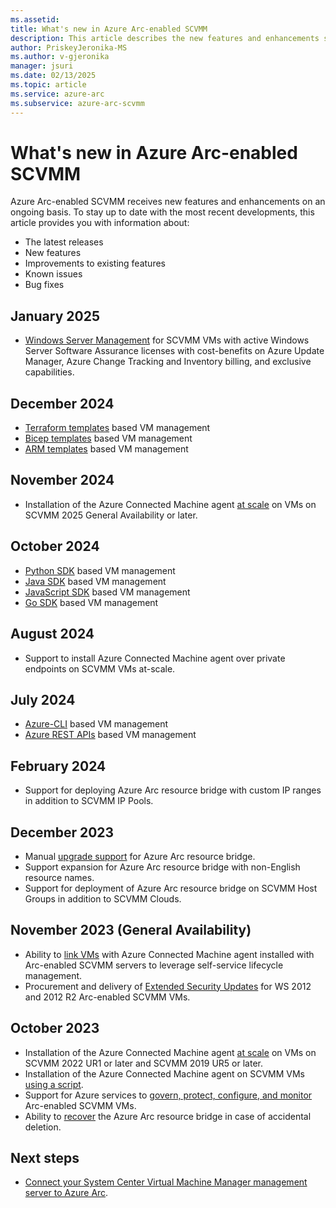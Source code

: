 ```yaml
---
ms.assetid:
title: What's new in Azure Arc-enabled SCVMM
description: This article describes the new features and enhancements supported in Azure Arc-enabled System Center Virtual Machine Manager.
author: PriskeyJeronika-MS
ms.author: v-gjeronika
manager: jsuri
ms.date: 02/13/2025
ms.topic: article
ms.service: azure-arc
ms.subservice: azure-arc-scvmm
---
```


# What's new in Azure Arc-enabled SCVMM

Azure Arc-enabled SCVMM receives new features and enhancements on an ongoing basis. To stay up to date with the most recent developments, this article provides you with information about:

- The latest releases
- New features
- Improvements to existing features
- Known issues
- Bug fixes

## January 2025

- [Windows Server Management](/azure/azure-arc/servers/windows-server-management-overview) for SCVMM VMs with active Windows Server Software Assurance licenses with cost-benefits on Azure Update Manager, Azure Change Tracking and Inventory billing, and exclusive capabilities.  

## December 2024

- [Terraform templates](/azure/templates/microsoft.scvmm/virtualmachineinstances?pivots=deployment-language-terraform) based VM management 
- [Bicep templates](/azure/templates/microsoft.scvmm/virtualmachineinstances?pivots=deployment-language-bicep) based VM management 
- [ARM templates](/azure/templates/microsoft.scvmm/virtualmachineinstances?pivots=deployment-language-arm-template) based VM management 

## November 2024 

- Installation of the Azure Connected Machine agent [at scale](/azure/azure-arc/system-center-virtual-machine-manager/enable-guest-management-at-scale) on VMs on SCVMM 2025 General Availability or later.

## October 2024

- [Python SDK](/python/api/overview/azure/mgmt-scvmm-readme) based VM management 
- [Java SDK](/java/api/overview/azure/resourcemanager-scvmm-readme) based VM management 
- [JavaScript SDK](/javascript/api/overview/azure/arm-scvmm-readme) based VM management 
- [Go SDK](https://pkg.go.dev/github.com/Azure/azure-sdk-for-go/sdk/resourcemanager/scvmm/armscvmm#section-documentation) based VM management 

## August 2024

- Support to install Azure Connected Machine agent over private endpoints on SCVMM VMs at-scale.

## July 2024

- [Azure-CLI](/cli/azure/scvmm) based VM management 
- [Azure REST APIs](/rest/api/azure-arc-scvmm/operation-groups) based VM management 

## February 2024

- Support for deploying Azure Arc resource bridge with custom IP ranges in addition to SCVMM IP Pools. 

## December 2023

- Manual [upgrade support](/azure/azure-arc/system-center-virtual-machine-manager/upgrade-azure-arc-resource-bridge) for Azure Arc resource bridge.
- Support expansion for Azure Arc resource bridge with non-English resource names.
- Support for deployment of Azure Arc resource bridge on SCVMM Host Groups in addition to SCVMM Clouds.

## November 2023 (General Availability)

- Ability to [link VMs](/azure/azure-arc/system-center-virtual-machine-manager/enable-virtual-hardware-scvmm) with Azure Connected Machine agent installed with Arc-enabled SCVMM servers to leverage self-service lifecycle management.
- Procurement and delivery of [Extended Security Updates](/azure/azure-arc/system-center-virtual-machine-manager/deliver-esus-for-system-center-virtual-machine-manager-vms) for WS 2012 and 2012 R2 Arc-enabled SCVMM VMs.

## October 2023

- Installation of the Azure Connected Machine agent [at scale](/azure/azure-arc/system-center-virtual-machine-manager/enable-guest-management-at-scale) on VMs on SCVMM 2022 UR1 or later and SCVMM 2019 UR5 or later.
- Installation of the Azure Connected Machine agent on SCVMM VMs [using a script](/azure/azure-arc/system-center-virtual-machine-manager/install-arc-agents-using-script).
- Support for Azure services to [govern, protect, configure, and monitor](/azure/azure-arc/servers/overview#supported-cloud-operations) Arc-enabled SCVMM VMs.
- Ability to [recover](/azure/azure-arc/system-center-virtual-machine-manager/disaster-recovery) the Azure Arc resource bridge in case of accidental deletion.  


## Next steps

- [Connect your System Center Virtual Machine Manager management server to Azure Arc](/azure/azure-arc/system-center-virtual-machine-manager/quickstart-connect-system-center-virtual-machine-manager-to-arc).
